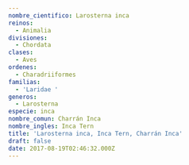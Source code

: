 ```yaml
---
nombre_cientifico: Larosterna inca
reinos:
  - Animalia
divisiones:
  - Chordata
clases:
  - Aves
ordenes:
  - Charadriiformes
familias:
  - 'Laridae '
generos:
  - Larosterna
especie: inca
nombre_comun: Charrán Inca
nombre_ingles: Inca Tern
title: 'Larosterna inca, Inca Tern, Charrán Inca'
draft: false
date: 2017-08-19T02:46:32.000Z
---
```


